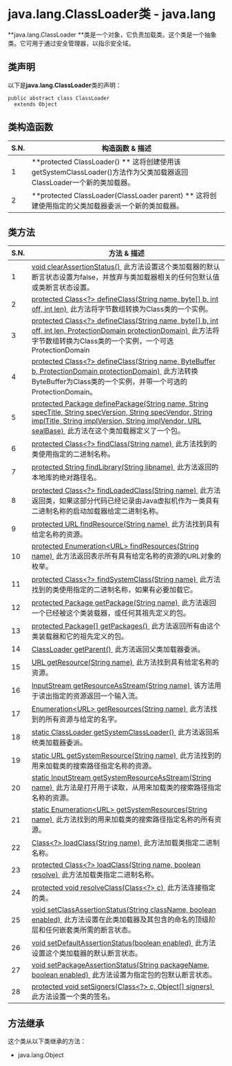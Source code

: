 # java.lang.ClassLoader类 - java.lang

**java.lang.ClassLoader **类是一个对象，它负责加载类。这个类是一个抽象类。它可用于通过安全管理器，以指示安全域。

## 类声明

以下是**java.lang.ClassLoader**类的声明：

```
public abstract class ClassLoader
  extends Object

```

## 类构造函数

| S.N. | 构造函数 & 描述 |
| --- | --- |
| 1 | **protected ClassLoader() ** 这将创建使用该getSystemClassLoader()方法作为父类加载器返回ClassLoader一个新的类加载器。 |
| 2 | **protected ClassLoader(ClassLoader parent) ** 这将创建使用指定的父类加载器委派一个新的类加载器。 |

## 类方法

| S.N. | 方法 & 描述 |
| --- | --- |
| 1 | [void clearAssertionStatus() ](http://www.yiibai.com/java/lang/classloader_clearassertionstatus.html) 此方法设置这个类加载器的默认断言状态设置为false，并放弃与类加载器相关的任何包默认值或类断言状态设置。 |
| 2 | [protected Class&lt;?&gt; defineClass(String name, byte[] b, int off, int len) ](http://www.yiibai.com/java/lang/classloader_defineclass.html) 此方法将字节数组转换为Class类的一个实例。 |
| 3 | [protected Class&lt;?&gt; defineClass(String name, byte[] b, int off, int len, ProtectionDomain protectionDomain) ](http://www.yiibai.com/java/lang/classloader_defineclass_protectiondomain.html) 此方法将字节数组转换为Class类的一个实例，一个可选ProtectionDomain |
| 4 | [protected Class&lt;?&gt; defineClass(String name, ByteBuffer b, ProtectionDomain protectionDomain) ](http://www.yiibai.com/java/lang/classloader_defineclass_bytebuffer.html) 此方法转换ByteBuffer为Class类的一个实例，并带一个可选的ProtectionDomain。 |
| 5 | [protected Package definePackage(String name, String specTitle, String specVersion, String specVendor, String implTitle, String implVersion, String implVendor, URL sealBase) ](http://www.yiibai.com/java/lang/classloader_definepackage.html) 此方法在这个类加载器定义了一个包。 |
| 6 | [protected Class&lt;?&gt; findClass(String name) ](http://www.yiibai.com/java/lang/classloader_findclass.html) 此方法找到的类使用指定的二进制名称。 |
| 7 | [protected String findLibrary(String libname) ](http://www.yiibai.com/java/lang/classloader_findlibrary.html) 此方法返回的本地库的绝对路径名。 |
| 8 | [protected Class&lt;?&gt; findLoadedClass(String name) ](http://www.yiibai.com/java/lang/classloader_findloadedclass.html) 此方法返回类，如果这部分代码已经记录由Java虚拟机作为一类具有二进制名称的启动加载器给定二进制名称。 |
| 9 | [protected URL findResource(String name) ](http://www.yiibai.com/java/lang/classloader_findresource.html) 此方法找到具有给定名称的资源。 |
| 10 | [protected Enumeration&lt;URL&gt; findResources(String name) ](http://www.yiibai.com/java/lang/classloader_findresources.html) 此方法返回表示所有具有给定名称的资源的URL对象的枚举。 |
| 11 | [protected Class&lt;?&gt; findSystemClass(String name) ](http://www.yiibai.com/java/lang/classloader_findsystemclass.html) 此方法找到的类使用指定的二进制名称，如果有必要加载它。 |
| 12 | [protected Package getPackage(String name) ](http://www.yiibai.com/java/lang/classloader_getpackage.html) 此方法返回一个已经被这个类装载器，或任何其祖先定义的包。 |
| 13 | [protected Package[] getPackages() ](http://www.yiibai.com/java/lang/classloader_getpackages.html) 此方法返回所有由这个类装载器和它的祖先定义的包。 |
| 14 | [ClassLoader getParent() ](http://www.yiibai.com/java/lang/classloader_getparent.html) 此方法返回父类加载器委派。 |
| 15 | [URL getResource(String name) ](http://www.yiibai.com/java/lang/classloader_getresource.html) 此方法找到具有给定名称的资源。 |
| 16 | [InputStream getResourceAsStream(String name) ](http://www.yiibai.com/java/lang/classloader_getresourceasstream.html) 该方法用于读出指定的资源返回一个输入流。 |
| 17 | [Enumeration&lt;URL&gt; getResources(String name) ](http://www.yiibai.com/java/lang/classloader_getresources.html) 此方法找到的所有资源与给定的名字。 |
| 18 | [static ClassLoader getSystemClassLoader() ](http://www.yiibai.com/java/lang/classloader_getsystemclassloader.html) 此方法返回系统类加载器委派。 |
| 19 | [static URL getSystemResource(String name) ](http://www.yiibai.com/java/lang/classloader_getsystemresource.html) 此方法找到的用来加载类的搜索路径指定名称的资源。 |
| 20 | [static InputStream getSystemResourceAsStream(String name) ](http://www.yiibai.com/java/lang/classloader_getsystemresourceasstream.html) 此方法是打开用于读取，从用来加载类的搜索路径指定名称的资源。 |
| 21 | [static Enumeration&lt;URL&gt; getSystemResources(String name) ](http://www.yiibai.com/java/lang/classloader_getsystemresources.html) 此方法找到的用来加载类的搜索路径指定名称的所有资源。 |
| 22 | [Class&lt;?&gt; loadClass(String name) ](http://www.yiibai.com/java/lang/classloader_loadclass.html) 此方法加载类指定二进制名称。 |
| 23 | [protected Class&lt;?&gt; loadClass(String name, boolean resolve) ](http://www.yiibai.com/java/lang/classloader_loadclass_resolve.html) 此方法加载类指定二进制名称。 |
| 24 | [protected void resolveClass(Class&lt;?&gt; c) ](http://www.yiibai.com/java/lang/classloader_resolveclass.html) 此方法连接指定的类。 |
| 25 | [void setClassAssertionStatus(String className, boolean enabled) ](http://www.yiibai.com/java/lang/classloader_setclassassertionstatus.html) 此方法设置在此类加载器及其包含的命名的顶级阶层和任何嵌套类所需的断言状态。 |
| 26 | [void setDefaultAssertionStatus(boolean enabled) ](http://www.yiibai.com/java/lang/classloader_setdefaultassertionstatus.html) 此方法设置这个类加载器的默认断言状态。 |
| 27 | [void setPackageAssertionStatus(String packageName, boolean enabled) ](http://www.yiibai.com/java/lang/classloader_setpackageassertionstatus.html) 此方法设置为指定包的包默认断言状态。 |
| 28 | [protected void setSigners(Class&lt;?&gt; c, Object[] signers) ](http://www.yiibai.com/java/lang/classloader_setsigners.html) 此方法设置一个类的签名。 |

## 方法继承

这个类从以下类继承的方法：

*   java.lang.Object

 